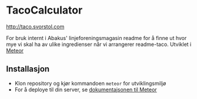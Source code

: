 TacoCalculator
==============
http://taco.svorstol.com

For bruk internt i Abakus' linjeforeningsmagasin readme for å finne ut hvor mye vi skal ha av ulike ingredienser når vi arrangerer readme-taco.
Utviklet i [Meteor](www.meteor.com)

## Installasjon
* Klon repository og kjør kommandoen `meteor` for utviklingsmiljø
* For å deploye til din server, se [dokumentajsonen til Meteor](http://docs.meteor.com/#/)
